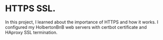 # HTTPS SSL.

In this project, I learned about the importance of HTTPS and how it works. I configured my HolbertonBnB web servers with certbot certificate and HAproxy SSL termination.
